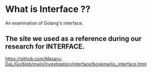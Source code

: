 # What is Interface ??

An examination of Golang's interface.

## The site we used as a reference during our research for INTERFACE.
https://github.com/Masaru-DaL/Go/blob/main/Investigation/interface/bookmarks_interface.html

